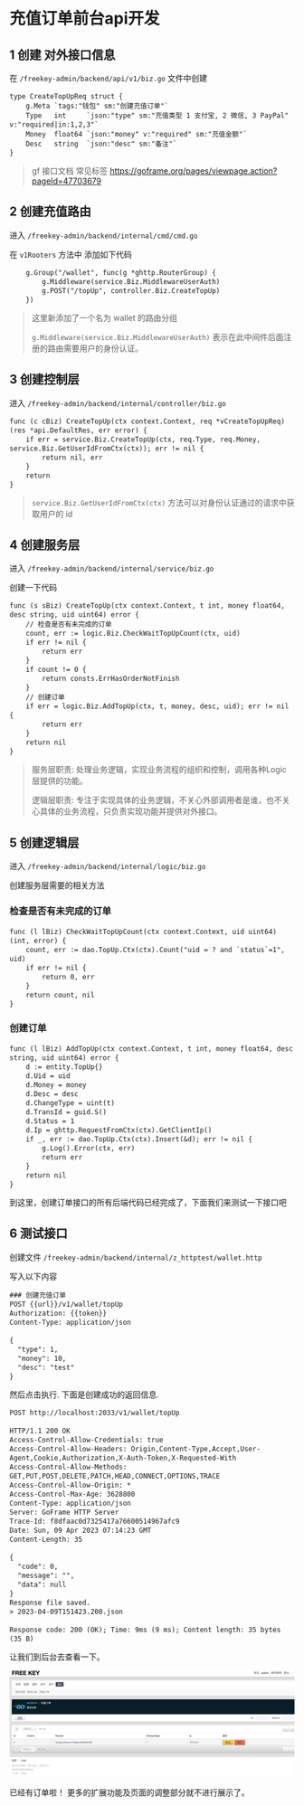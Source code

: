 # 充值订单前台api开发

## 1 创建 对外接口信息

在 `/freekey-admin/backend/api/v1/biz.go` 文件中创建

```text
type CreateTopUpReq struct {
	g.Meta `tags:"钱包" sm:"创建充值订单"`
	Type   int     `json:"type" sm:"充值类型 1 支付宝, 2 微信, 3 PayPal" v:"required|in:1,2,3"`
	Money  float64 `json:"money" v:"required" sm:"充值金额"`
	Desc   string  `json:"desc" sm:"备注"`
}
```

> gf 接口文档 常见标签 https://goframe.org/pages/viewpage.action?pageId=47703679

## 2 创建充值路由

进入 `/freekey-admin/backend/internal/cmd/cmd.go`

在 `v1Rooters` 方法中 添加如下代码

```text
	g.Group("/wallet", func(g *ghttp.RouterGroup) {
		g.Middleware(service.Biz.MiddlewareUserAuth)
		g.POST("/topUp", controller.Biz.CreateTopUp)
	})
```

> 这里新添加了一个名为 wallet 的路由分组
>
> `g.Middleware(service.Biz.MiddlewareUserAuth)` 表示在此中间件后面注册的路由需要用户的身份认证。

## 3 创建控制层

进入 `/freekey-admin/backend/internal/controller/biz.go`

```text
func (c cBiz) CreateTopUp(ctx context.Context, req *vCreateTopUpReq) (res *api.DefaultRes, err error) {
	if err = service.Biz.CreateTopUp(ctx, req.Type, req.Money, service.Biz.GetUserIdFromCtx(ctx)); err != nil {
		return nil, err
	}
	return
}
```

> `service.Biz.GetUserIdFromCtx(ctx)` 方法可以对身份认证通过的请求中获取用户的 id

## 4 创建服务层

进入 `/freekey-admin/backend/internal/service/biz.go`

创建一下代码

```text
func (s sBiz) CreateTopUp(ctx context.Context, t int, money float64, desc string, uid uint64) error {
    // 检查是否有未完成的订单 
	count, err := logic.Biz.CheckWaitTopUpCount(ctx, uid)
	if err != nil {
		return err
	}
	if count != 0 {
		return consts.ErrHasOrderNotFinish
	}
	// 创建订单
	if err = logic.Biz.AddTopUp(ctx, t, money, desc, uid); err != nil {
		return err
	}
	return nil
}
```

> 服务层职责: 处理业务逻辑，实现业务流程的组织和控制，调用各种Logic层提供的功能。
>
> 逻辑层职责: 专注于实现具体的业务逻辑，不关心外部调用者是谁，也不关心具体的业务流程，只负责实现功能并提供对外接口。

## 5 创建逻辑层

进入 `/freekey-admin/backend/internal/logic/biz.go`

创建服务层需要的相关方法

### 检查是否有未完成的订单

```text
func (l lBiz) CheckWaitTopUpCount(ctx context.Context, uid uint64) (int, error) {
	count, err := dao.TopUp.Ctx(ctx).Count("uid = ? and `status`=1", uid)
	if err != nil {
		return 0, err
	}
	return count, nil
}
```

### 创建订单

```text
func (l lBiz) AddTopUp(ctx context.Context, t int, money float64, desc string, uid uint64) error {
	d := entity.TopUp{}
	d.Uid = uid
	d.Money = money
	d.Desc = desc
	d.ChangeType = uint(t)
	d.TransId = guid.S()
	d.Status = 1
	d.Ip = ghttp.RequestFromCtx(ctx).GetClientIp()
	if _, err := dao.TopUp.Ctx(ctx).Insert(&d); err != nil {
		g.Log().Error(ctx, err)
		return err
	}
	return nil
}
```

到这里，创建订单接口的所有后端代码已经完成了，下面我们来测试一下接口吧

## 6 测试接口

创建文件 `/freekey-admin/backend/internal/z_httptest/wallet.http`

写入以下内容

```http request
### 创建充值订单
POST {{url}}/v1/wallet/topUp
Authorization: {{token}}
Content-Type: application/json

{
  "type": 1,
  "money": 10,
  "desc": "test"
}
```

然后点击执行. 下面是创建成功的返回信息.

```text
POST http://localhost:2033/v1/wallet/topUp

HTTP/1.1 200 OK
Access-Control-Allow-Credentials: true
Access-Control-Allow-Headers: Origin,Content-Type,Accept,User-Agent,Cookie,Authorization,X-Auth-Token,X-Requested-With
Access-Control-Allow-Methods: GET,PUT,POST,DELETE,PATCH,HEAD,CONNECT,OPTIONS,TRACE
Access-Control-Allow-Origin: *
Access-Control-Max-Age: 3628800
Content-Type: application/json
Server: GoFrame HTTP Server
Trace-Id: f8dfaac0d7325417a76600514967afc9
Date: Sun, 09 Apr 2023 07:14:23 GMT
Content-Length: 35

{
  "code": 0,
  "message": "",
  "data": null
}
Response file saved.
> 2023-04-09T151423.200.json

Response code: 200 (OK); Time: 9ms (9 ms); Content length: 35 bytes (35 B)
```

让我们到后台去查看一下。

![](img-topUp01.jpg)

已经有订单啦！ 更多的扩展功能及页面的调整部分就不进行展示了。
